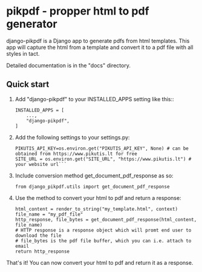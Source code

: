 
# pikpdf - propper html to pdf generator

django-pikpdf is a Django app to generate pdfs from html templates.
This app will capture the html from a template and convert it to a pdf file 
with all styles in tact.

Detailed documentation is in the "docs" directory.

## Quick start


1. Add "django-pikpdf" to your INSTALLED_APPS setting like this::

    ```
    INSTALLED_APPS = [
        ...,
        "django-pikpdf",
    ]

2. Add the following settings to your settings.py:
    
    ```
    PIKUTIS_API_KEY=os.environ.get("PIKUTIS_API_KEY", None) # can be obtained from https://www.pikutis.lt for free
    SITE_URL = os.environ.get("SITE_URL", "https://www.pikutis.lt") # your website url```
    
2. Include conversion method get_document_pdf_response as so:

    ```
    from django_pikpdf.utils import get_document_pdf_response

3. Use the method to convert your html to pdf and return a response:

    ```
    html_content = render_to_string("my_template.html", context)
    file_name = "my_pdf_file"
    http_response, file_bytes = get_document_pdf_response(html_content, file_name)
    # HTTP response is a response object which will promt end user to download the file
    # file_bytes is the pdf file buffer, which you can i.e. attach to email
    return http_response

That's it! You can now convert your html to pdf and return it as a response.